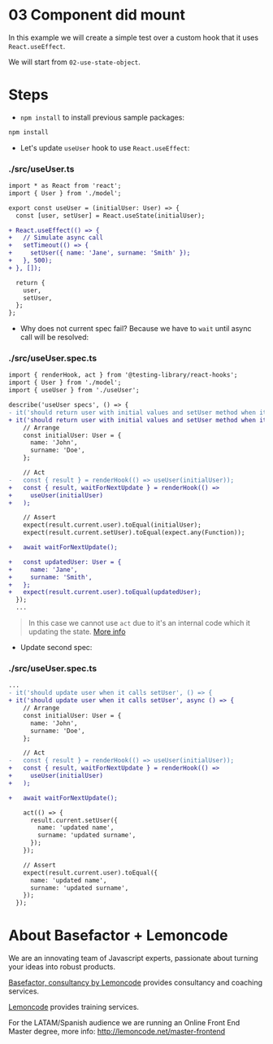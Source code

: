 # 03 Component did mount

In this example we will create a simple test over a custom hook that it uses `React.useEffect`.

We will start from `02-use-state-object`.

# Steps

- `npm install` to install previous sample packages:

```bash
npm install
```

- Let's update `useUser` hook to use `React.useEffect`:

### ./src/useUser.ts

```diff
import * as React from 'react';
import { User } from './model';

export const useUser = (initialUser: User) => {
  const [user, setUser] = React.useState(initialUser);

+ React.useEffect(() => {
+   // Simulate async call
+   setTimeout(() => {
+     setUser({ name: 'Jane', surname: 'Smith' });
+   }, 500);
+ }, []);

  return {
    user,
    setUser,
  };
};

```

- Why does not current spec fail? Because we have to `wait` until async call will be resolved:

### ./src/useUser.spec.ts

```diff
import { renderHook, act } from '@testing-library/react-hooks';
import { User } from './model';
import { useUser } from './useUser';

describe('useUser specs', () => {
- it('should return user with initial values and setUser method when it calls it', () => {
+ it('should return user with initial values and setUser method when it calls it', async () => {
    // Arrange
    const initialUser: User = {
      name: 'John',
      surname: 'Doe',
    };

    // Act
-   const { result } = renderHook(() => useUser(initialUser));
+   const { result, waitForNextUpdate } = renderHook(() =>
+     useUser(initialUser)
+   );

    // Assert
    expect(result.current.user).toEqual(initialUser);
    expect(result.current.setUser).toEqual(expect.any(Function));

+   await waitForNextUpdate();

+   const updatedUser: User = {
+     name: 'Jane',
+     surname: 'Smith',
+   };
+   expect(result.current.user).toEqual(updatedUser);
  });
  ...

```

> In this case we cannot use `act` due to it's an internal code which it updating the state.
> [More info](https://react-hooks-testing-library.com/usage/advanced-hooks#async)

- Update second spec:

### ./src/useUser.spec.ts

```diff
...
- it('should update user when it calls setUser', () => {
+ it('should update user when it calls setUser', async () => {
    // Arrange
    const initialUser: User = {
      name: 'John',
      surname: 'Doe',
    };

    // Act
-   const { result } = renderHook(() => useUser(initialUser));
+   const { result, waitForNextUpdate } = renderHook(() =>
+     useUser(initialUser)
+   );

+   await waitForNextUpdate();

    act(() => {
      result.current.setUser({
        name: 'updated name',
        surname: 'updated surname',
      });
    });

    // Assert
    expect(result.current.user).toEqual({
      name: 'updated name',
      surname: 'updated surname',
    });
  });
```

# About Basefactor + Lemoncode

We are an innovating team of Javascript experts, passionate about turning your ideas into robust products.

[Basefactor, consultancy by Lemoncode](http://www.basefactor.com) provides consultancy and coaching services.

[Lemoncode](http://lemoncode.net/services/en/#en-home) provides training services.

For the LATAM/Spanish audience we are running an Online Front End Master degree, more info: http://lemoncode.net/master-frontend
